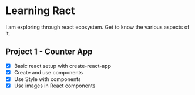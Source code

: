 # Learning Ract

I am exploring through react ecosystem. Get to know the various aspects of it.

## Project 1 - Counter App
- [x] Basic react setup with create-react-app
- [x] Create and use components
- [x] Use Style with components
- [x] Use images in React components
